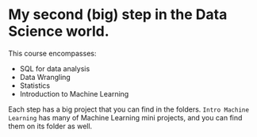 # My second (big) step in the Data Science world.

This course encompasses:

- SQL for data analysis
- Data Wrangling
- Statistics
- Introduction to Machine Learning

Each step has a big project that you can find in the folders.
`Intro Machine Learning` has many of Machine Learning mini projects, and you can find them on its folder as well.

